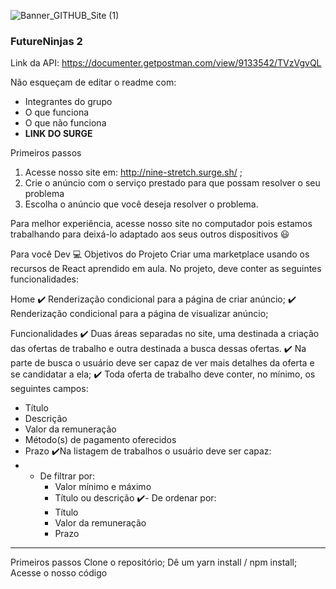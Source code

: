 ![Banner_GITHUB_Site (1)](https://user-images.githubusercontent.com/52434685/113456077-a67c7b80-93e2-11eb-8233-a74953cf4a81.png)
### FutureNinjas 2

Link da API: https://documenter.getpostman.com/view/9133542/TVzVgvQL

Não esqueçam de editar o readme com: 
- Integrantes do grupo
- O que funciona
- O que não funciona
- **LINK DO SURGE**

Primeiros passos
1. Acesse nosso site em: http://nine-stretch.surge.sh/ ;
2. Crie o anúncio com o serviço prestado para que possam resolver o seu problema
3. Escolha o anúncio que você deseja resolver o problema.

Para melhor experiência, acesse nosso site no computador pois estamos trabalhando para deixá-lo adaptado aos seus outros dispositivos 😃

Para você Dev 💻
Objetivos do Projeto
Criar uma marketplace usando os recursos de React aprendido em aula. No projeto, deve conter as seguintes funcionalidades:

Home
✔️ Renderização condicional para a página de criar anúncio;
✔️ Renderização condicional para a página de visualizar anúncio;

Funcionalidades
✔️ Duas áreas separadas no site, uma destinada a criação das ofertas de trabalho e outra destinada a busca dessas ofertas.
✔️ Na parte de busca o usuário deve ser capaz de ver mais detalhes da oferta e se candidatar a ela;
✔️ Toda oferta de trabalho deve conter, no mínimo, os seguintes campos:
- Título
- Descrição
- Valor da remuneração
- Método(s) de pagamento oferecidos
- Prazo
✔️Na listagem de trabalhos o usuário deve ser capaz:
- - De filtrar por:
    - Valor mínimo e máximo
    - Título ou descrição
✔️- De ordenar por:
    - Título
    - Valor da remuneração
    - Prazo
_________________________________________________________________________________________________________________________________________________________________
Primeiros passos
Clone o repositório;
Dê um yarn install / npm install;
Acesse o nosso código
